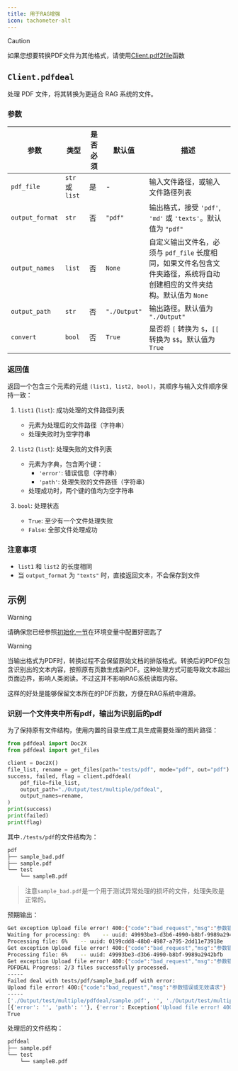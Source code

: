 ```yaml
---
title: 用于RAG增强
icon: tachometer-alt
---
```


> [!caution]
> 如果您想要转换PDF文件为其他格式，请使用[Client.pdf2file](2.md)函数

## `Client.pdfdeal`

处理 PDF 文件，将其转换为更适合 RAG 系统的文件。

### 参数

| 参数 | 类型 | 是否必须 | 默认值 | 描述 |
|------|------|----------|--------|------|
| `pdf_file` | `str` 或 `list` | 是 | - | 输入文件路径，或输入文件路径列表 |
| `output_format` | `str` | 否 | `"pdf"` | 输出格式，接受 `'pdf'`, `'md'` 或 `'texts'`。默认值为 `"pdf"` |
| `output_names` | `list` | 否 | `None` | 自定义输出文件名，必须与 `pdf_file` 长度相同，如果文件名包含文件夹路径，系统将自动创建相应的文件夹结构。默认值为 `None` |
| `output_path` | `str` | 否 | `"./Output"` | 输出路径。默认值为 `"./Output"` |
| `convert` | `bool` | 否 | `True` | 是否将 `[` 转换为 `$`，`[[` 转换为 `$$`。默认值为 `True` |

### 返回值

返回一个包含三个元素的元组 `(list1, list2, bool)`，其顺序与输入文件顺序保持一致：

1. `list1` (`list`): 成功处理的文件路径列表
   - 元素为处理后的文件路径（字符串）
   - 处理失败时为空字符串

2. `list2` (`list`): 处理失败的文件列表
   - 元素为字典，包含两个键：
     - `'error'`: 错误信息（字符串）
     - `'path'`: 处理失败的文件路径（字符串）
   - 处理成功时，两个键的值均为空字符串

3. `bool`: 处理状态
   - `True`: 至少有一个文件处理失败
   - `False`: 全部文件处理成功

### 注意事项

- `list1` 和 `list2` 的长度相同
- 当 `output_format` 为 `"texts"` 时，直接返回文本，不会保存到文件

## 示例

> [!warning]
> 请确保您已经参照[初始化一节](Init.md)在环境变量中配置好密匙了

> [!warning]
> 当输出格式为PDF时，转换过程不会保留原始文档的排版格式。转换后的PDF仅包含识别出的文本内容，按照原有页数生成新PDF。这种处理方式可能导致文本超出页面边界，影响人类阅读。不过这并不影响RAG系统读取内容。
>
> 这样的好处是能够保留文本所在的PDF页数，方便在RAG系统中溯源。

### 识别一个文件夹中所有pdf，输出为识别后的pdf

为了保持原有文件结构，使用内置的目录生成工具生成需要处理的图片路径：

```python
from pdfdeal import Doc2X
from pdfdeal import get_files

client = Doc2X()
file_list, rename = get_files(path="tests/pdf", mode="pdf", out="pdf")
success, failed, flag = client.pdfdeal(
    pdf_file=file_list,
    output_path="./Output/test/multiple/pdfdeal",
    output_names=rename,
)
print(success)
print(failed)
print(flag)
```
其中`./tests/pdf`的文件结构为：
```bash
pdf
├── sample_bad.pdf
├── sample.pdf
└── test
    └── sampleB.pdf
```

> 注意`sample_bad.pdf`是一个用于测试异常处理的损坏的文件，处理失败是正常的。

预期输出：

```bash
Get exception Upload file error! 400:{"code":"bad_request","msg":"参数错误或无效请求"}. Retrying in 1 seconds.
Waiting for processing: 0%    -- uuid: 49993be3-d3b6-4990-b8bf-9989a2942bfb
Processing file: 6%    -- uuid: 0199cdd8-48b0-4987-a795-2dd11e73918e
Get exception Upload file error! 400:{"code":"bad_request","msg":"参数错误或无效请求"}. Retrying in 2 seconds.
Processing file: 6%    -- uuid: 49993be3-d3b6-4990-b8bf-9989a2942bfb
Get exception Upload file error! 400:{"code":"bad_request","msg":"参数错误或无效请求"}. Retrying in 4 seconds.
PDFDEAL Progress: 2/3 files successfully processed.
-----
Failed deal with tests/pdf/sample_bad.pdf with error:
Upload file error! 400:{"code":"bad_request","msg":"参数错误或无效请求"}
-----
['./Output/test/multiple/pdfdeal/sample.pdf', '', './Output/test/multiple/pdfdeal/test/sampleB.pdf']
[{'error': '', 'path': ''}, {'error': Exception('Upload file error! 400:{"code":"bad_request","msg":"参数错误或无效请求"}'), 'path': 'tests/pdf/sample_bad.pdf'}, {'error': '', 'path': ''}]
True
```

处理后的文件结构：

```bash
pdfdeal
├── sample.pdf
└── test
    └── sampleB.pdf
```